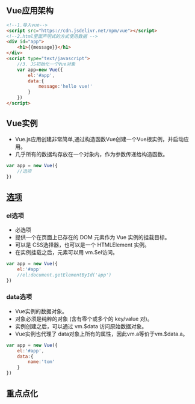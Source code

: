 ﻿## Vue应用架构
```html
<!--1.导入vue-->
<script src="https://cdn.jsdelivr.net/npm/vue"></script>
<!--2.html里面声明式的方式使用数据 -->
<div id="app">
	<h1>{{message}}</h1>
</div>
<script type="text/javascript">
	//3. JS初始化一个Vue对象
	var app=new Vue({
		el:'#app',
		data:{
			message:'hello vue!'
		}
	})
</script>
```



## Vue实例

- Vue.js应用创建非常简单,通过构造函数Vue创建一个Vue根实例，并启动应用。 
- 几乎所有的数据均存放在一个对象内，作为参数传递给构造函数。

```js
var app = new Vue({
	//选项
})
```



## [选项](https://cn.vuejs.org/v2/api/#%E9%80%89%E9%A1%B9-DOM)


### el选项

- 必选项
- 提供一个在页面上已存在的 DOM 元素作为 Vue 实例的挂载目标。
- 可以是 CSS选择器，也可以是一个 HTMLElement 实例。
- 在实例挂载之后，元素可以用 vm.$el访问。

```js
var app = new Vue({
	el:'#app'
	//el:document.getElementById('app')	
})
```


### data选项

- Vue实例的数据对象。
- 对象必须是纯粹的对象 (含有零个或多个的 key/value 对)。
- 实例创建之后，可以通过 vm.$data 访问原始数据对象。
- Vue实例也代理了 data对象上所有的属性，因此vm.a等价于vm.$data.a。

```js
var app = new Vue({
	el:'#app',
	data:{
		name:'tom'
	}
})
```



## 重点点化

